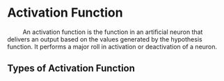# Activation Function

&nbsp;&nbsp;&nbsp;&nbsp;&nbsp;&nbsp;&nbsp;&nbsp; An activation function is the function in an artificial neuron that delivers an output based on the values generated by the hypothesis function. It performs a major roll in activation or deactivation of a neuron.

## Types of Activation Function



